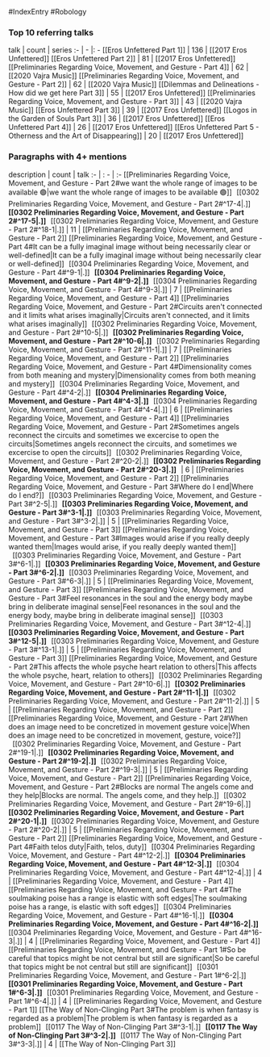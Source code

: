 #IndexEntry #Robology

### Top 10 referring talks
talk | count | series
:- | - |: -
[[Eros Unfettered Part 1]] | 136 | [[2017 Eros Unfettered]]
[[Eros Unfettered Part 2]] | 81 | [[2017 Eros Unfettered]]
[[Preliminaries Regarding Voice, Movement, and Gesture - Part 4]] | 62 | [[2020 Vajra Music]]
[[Preliminaries Regarding Voice, Movement, and Gesture - Part 2]] | 62 | [[2020 Vajra Music]]
[[Dilemmas and Delineations - How did we get here Part 3]] | 55 | [[2017 Eros Unfettered]]
[[Preliminaries Regarding Voice, Movement, and Gesture - Part 3]] | 43 | [[2020 Vajra Music]]
[[Eros Unfettered Part 3]] | 39 | [[2017 Eros Unfettered]]
[[Logos in the Garden of Souls Part 3]] | 36 | [[2017 Eros Unfettered]]
[[Eros Unfettered Part 4]] | 26 | [[2017 Eros Unfettered]]
[[Eros Unfettered Part 5 - Otherness and the Art of Disappearing]] | 20 | [[2017 Eros Unfettered]]

### Paragraphs with 4+ mentions
description | count | talk
:- | : - | :-
[[Preliminaries Regarding Voice, Movement, and Gesture - Part 2#we want the whole range of images to be available 🟢\|we want the whole range of images to be available 🟢]] &nbsp;&nbsp;[[0302 Preliminaries Regarding Voice, Movement, and Gesture - Part 2#^17-4\|.]] &nbsp; **[[0302 Preliminaries Regarding Voice, Movement, and Gesture - Part 2#^17-5\|.]]** &nbsp; [[0302 Preliminaries Regarding Voice, Movement, and Gesture - Part 2#^18-1\|.]] | 11 | [[Preliminaries Regarding Voice, Movement, and Gesture - Part 2]]
[[Preliminaries Regarding Voice, Movement, and Gesture - Part 4#It can be a fully imaginal image without being necessarily clear or well-defined\|It can be a fully imaginal image without being necessarily clear or well-defined]] &nbsp;&nbsp;[[0304 Preliminaries Regarding Voice, Movement, and Gesture - Part 4#^9-1\|.]] &nbsp; **[[0304 Preliminaries Regarding Voice, Movement, and Gesture - Part 4#^9-2\|.]]** &nbsp; [[0304 Preliminaries Regarding Voice, Movement, and Gesture - Part 4#^9-3\|.]] | 7 | [[Preliminaries Regarding Voice, Movement, and Gesture - Part 4]]
[[Preliminaries Regarding Voice, Movement, and Gesture - Part 2#Circuits aren't connected and it limits what arises imaginally\|Circuits aren't connected, and it limits what arises imaginally]] &nbsp;&nbsp;[[0302 Preliminaries Regarding Voice, Movement, and Gesture - Part 2#^10-5\|.]] &nbsp; **[[0302 Preliminaries Regarding Voice, Movement, and Gesture - Part 2#^10-6\|.]]** &nbsp; [[0302 Preliminaries Regarding Voice, Movement, and Gesture - Part 2#^11-1\|.]] | 7 | [[Preliminaries Regarding Voice, Movement, and Gesture - Part 2]]
[[Preliminaries Regarding Voice, Movement, and Gesture - Part 4#Dimensionality comes from both meaning and mystery\|Dimensionality comes from both meaning and mystery]] &nbsp;&nbsp;[[0304 Preliminaries Regarding Voice, Movement, and Gesture - Part 4#^4-2\|.]] &nbsp; **[[0304 Preliminaries Regarding Voice, Movement, and Gesture - Part 4#^4-3\|.]]** &nbsp; [[0304 Preliminaries Regarding Voice, Movement, and Gesture - Part 4#^4-4\|.]] | 6 | [[Preliminaries Regarding Voice, Movement, and Gesture - Part 4]]
[[Preliminaries Regarding Voice, Movement, and Gesture - Part 2#Sometimes angels reconnect the circuits and sometimes we excercise to open the circuits\|Sometimes angels reconnect the circuits, and sometimes we excercise to open the circuits]] &nbsp;&nbsp;[[0302 Preliminaries Regarding Voice, Movement, and Gesture - Part 2#^20-2\|.]] &nbsp; **[[0302 Preliminaries Regarding Voice, Movement, and Gesture - Part 2#^20-3\|.]]** &nbsp;  | 6 | [[Preliminaries Regarding Voice, Movement, and Gesture - Part 2]]
[[Preliminaries Regarding Voice, Movement, and Gesture - Part 3#Where do I end\|Where do I end?]] &nbsp;&nbsp;[[0303 Preliminaries Regarding Voice, Movement, and Gesture - Part 3#^2-5\|.]] &nbsp; **[[0303 Preliminaries Regarding Voice, Movement, and Gesture - Part 3#^3-1\|.]]** &nbsp; [[0303 Preliminaries Regarding Voice, Movement, and Gesture - Part 3#^3-2\|.]] | 5 | [[Preliminaries Regarding Voice, Movement, and Gesture - Part 3]]
[[Preliminaries Regarding Voice, Movement, and Gesture - Part 3#Images would arise if you really deeply wanted them\|Images would arise, if you really deeply wanted them]] &nbsp;&nbsp;[[0303 Preliminaries Regarding Voice, Movement, and Gesture - Part 3#^6-1\|.]] &nbsp; **[[0303 Preliminaries Regarding Voice, Movement, and Gesture - Part 3#^6-2\|.]]** &nbsp; [[0303 Preliminaries Regarding Voice, Movement, and Gesture - Part 3#^6-3\|.]] | 5 | [[Preliminaries Regarding Voice, Movement, and Gesture - Part 3]]
[[Preliminaries Regarding Voice, Movement, and Gesture - Part 3#Feel resonances in the soul and the energy body maybe bring in deliberate imaginal sense\|Feel resonances in the soul and the energy body, maybe bring in deliberate imaginal sense]] &nbsp;&nbsp;[[0303 Preliminaries Regarding Voice, Movement, and Gesture - Part 3#^12-4\|.]] &nbsp; **[[0303 Preliminaries Regarding Voice, Movement, and Gesture - Part 3#^12-5\|.]]** &nbsp; [[0303 Preliminaries Regarding Voice, Movement, and Gesture - Part 3#^13-1\|.]] | 5 | [[Preliminaries Regarding Voice, Movement, and Gesture - Part 3]]
[[Preliminaries Regarding Voice, Movement, and Gesture - Part 2#This affects the whole psyche heart relation to others\|This affects the whole psyche, heart, relation to others]] &nbsp;&nbsp;[[0302 Preliminaries Regarding Voice, Movement, and Gesture - Part 2#^10-6\|.]] &nbsp; **[[0302 Preliminaries Regarding Voice, Movement, and Gesture - Part 2#^11-1\|.]]** &nbsp; [[0302 Preliminaries Regarding Voice, Movement, and Gesture - Part 2#^11-2\|.]] | 5 | [[Preliminaries Regarding Voice, Movement, and Gesture - Part 2]]
[[Preliminaries Regarding Voice, Movement, and Gesture - Part 2#When does an image need to be concretized in movement gesture voice\|When does an image need to be concretized in movement, gesture, voice?]] &nbsp;&nbsp;[[0302 Preliminaries Regarding Voice, Movement, and Gesture - Part 2#^19-1\|.]] &nbsp; **[[0302 Preliminaries Regarding Voice, Movement, and Gesture - Part 2#^19-2\|.]]** &nbsp; [[0302 Preliminaries Regarding Voice, Movement, and Gesture - Part 2#^19-3\|.]] | 5 | [[Preliminaries Regarding Voice, Movement, and Gesture - Part 2]]
[[Preliminaries Regarding Voice, Movement, and Gesture - Part 2#Blocks are normal The angels come and they help\|Blocks are normal. The angels come, and they help.]] &nbsp;&nbsp;[[0302 Preliminaries Regarding Voice, Movement, and Gesture - Part 2#^19-6\|.]] &nbsp; **[[0302 Preliminaries Regarding Voice, Movement, and Gesture - Part 2#^20-1\|.]]** &nbsp; [[0302 Preliminaries Regarding Voice, Movement, and Gesture - Part 2#^20-2\|.]] | 5 | [[Preliminaries Regarding Voice, Movement, and Gesture - Part 2]]
[[Preliminaries Regarding Voice, Movement, and Gesture - Part 4#Faith telos duty\|Faith, telos, duty]] &nbsp;&nbsp;[[0304 Preliminaries Regarding Voice, Movement, and Gesture - Part 4#^12-2\|.]] &nbsp; **[[0304 Preliminaries Regarding Voice, Movement, and Gesture - Part 4#^12-3\|.]]** &nbsp; [[0304 Preliminaries Regarding Voice, Movement, and Gesture - Part 4#^12-4\|.]] | 4 | [[Preliminaries Regarding Voice, Movement, and Gesture - Part 4]]
[[Preliminaries Regarding Voice, Movement, and Gesture - Part 4#The soulmaking poise has a range is elastic with soft edges\|The soulmaking poise has a range, is elastic with soft edges]] &nbsp;&nbsp;[[0304 Preliminaries Regarding Voice, Movement, and Gesture - Part 4#^16-1\|.]] &nbsp; **[[0304 Preliminaries Regarding Voice, Movement, and Gesture - Part 4#^16-2\|.]]** &nbsp; [[0304 Preliminaries Regarding Voice, Movement, and Gesture - Part 4#^16-3\|.]] | 4 | [[Preliminaries Regarding Voice, Movement, and Gesture - Part 4]]
[[Preliminaries Regarding Voice, Movement, and Gesture - Part 1#So be careful that topics might be not central but still are significant\|So be careful that topics might be not central but still are significant]] &nbsp;&nbsp;[[0301 Preliminaries Regarding Voice, Movement, and Gesture - Part 1#^6-2\|.]] &nbsp; **[[0301 Preliminaries Regarding Voice, Movement, and Gesture - Part 1#^6-3\|.]]** &nbsp; [[0301 Preliminaries Regarding Voice, Movement, and Gesture - Part 1#^6-4\|.]] | 4 | [[Preliminaries Regarding Voice, Movement, and Gesture - Part 1]]
[[The Way of Non-Clinging Part 3#The problem is when fantasy is regarded as a problem\|The problem is when fantasy is regarded as a problem]] &nbsp;&nbsp;[[0117 The Way of Non-Clinging Part 3#^3-1\|.]] &nbsp; **[[0117 The Way of Non-Clinging Part 3#^3-2\|.]]** &nbsp; [[0117 The Way of Non-Clinging Part 3#^3-3\|.]] | 4 | [[The Way of Non-Clinging Part 3]]

